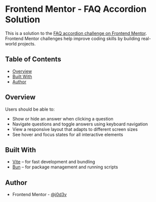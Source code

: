 # Frontend Mentor - FAQ Accordion Solution

This is a solution to the [FAQ accordion challenge on Frontend Mentor](https://www.frontendmentor.io/challenges/faq-accordion-wyfFdeBwBz). Frontend Mentor challenges help improve coding skills by building real-world projects.

## Table of Contents

- [Overview](#overview)
- [Built With](#built-with)
- [Author](#author)

## Overview

Users should be able to:

- Show or hide an answer when clicking a question
- Navigate questions and toggle answers using keyboard navigation
- View a responsive layout that adapts to different screen sizes
- See hover and focus states for all interactive elements

## Built With

- [Vite](https://vite.dev/guide/) – for fast development and bundling  
- [Bun](https://bun.sh/) – for package management and running scripts  

## Author

- Frontend Mentor - [@j0d3v](https://www.frontendmentor.io/profile/j0d3v)